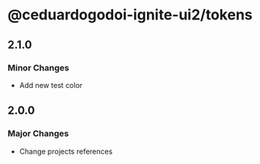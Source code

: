# @ceduardogodoi-ignite-ui2/tokens

## 2.1.0

### Minor Changes

- Add new test color

## 2.0.0

### Major Changes

- Change projects references
